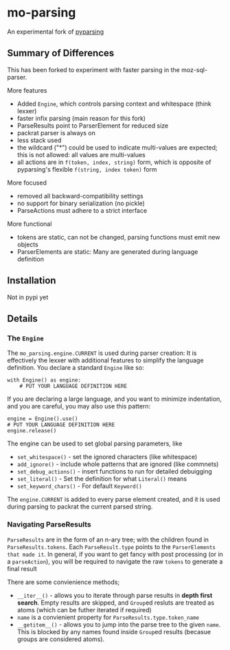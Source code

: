 # mo-parsing

An experimental fork of [pyparsing](https://github.com/pyparsing/pyparsing)

## Summary of Differences

This has been forked to experiment with faster parsing in the moz-sql-parser.

More features

* Added `Engine`, which controls parsing context and whitespace (think lexxer)
* faster infix parsing (main reason for this fork)
* ParseResults point to ParserElement for reduced size
* packrat parser is always on
* less stack used 
* the wildcard ("*") could be used to indicate multi-values are expected; this is not allowed: all values are multi-values
* all actions are in `f(token, index, string)` form, which is opposite of pyparsing's flexible `f(string, index token)` form


More focused 

* removed all backward-compatibility settings
* no support for binary serialization (no pickle)
* ParseActions must adhere to a strict interface

More functional

* tokens are static, can not be changed, parsing functions must emit new objects
* ParserElements are static: Many are generated during language definition


## Installation

Not in pypi yet

## Details

### The `Engine`

The `mo_parsing.engine.CURRENT` is used during parser creation: It is effectively the lexxer with additional features to simplify the language definition.  You declare a standard `Engine` like so:

    with Engine() as engine:
        # PUT YOUR LANGUAGE DEFINITION HERE

If you are declaring a large language, and you want to minimize indentation, and you are careful, you may also use this pattern:

    engine = Engine().use()
    # PUT YOUR LANGUAGE DEFINITION HERE
    engine.release()

The engine can be used to set global parsing parameters, like

* `set_whitespace()` - set the ignored characters (like whitespace)
* `add_ignore()` - include whole patterns that are ignored (like commnets)
* `set_debug_actions()` - insert functions to run for detailed debuigging
* `set_literal()` - Set the definition for what `Literal()` means
* `set_keyword_chars()` - For default `Keyword()`

The `engine.CURRENT` is added to every parse element created, and it is used during parsing to packrat the current parsed string.    


### Navigating ParseResults

`ParseResults` are in the form of an n-ary tree; with the children found in `ParseResults.tokens`.  Each `ParseResult.type` points to the `ParserElements that made it`.  In general, if you want to get fancy with post processing (or in a `parseAction`), you will be required to navigate the raw `tokens` to generate a final result

There are some convienience methods;  
* `__iter__()` - allows you to iterate through parse results in **depth first search**. Empty results are skipped, and `Group`ed  resluts are treated as atoms (which can be futher iterated if required) 
* `name` is a convienient property for `ParseResults.type.token_name`
* `__getitem__()` - allows you to jump into the parse tree to the given `name`. This is blocked by any names found inside `Group`ed results (becasue groups are considered atoms).      
